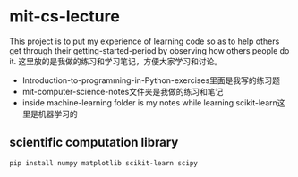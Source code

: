 # mit-cs-lecture
This project is to put my experience of learning code so as to help others get through their
getting-started-period by observing how others people do it.
这里放的是我做的练习和学习笔记，方便大家学习和讨论。

- Introduction-to-programming-in-Python-exercises里面是我写的练习题
- mit-computer-science-notes文件夹是我做的练习和笔记
- inside machine-learning folder is my notes while learning scikit-learn这里是机器学习的

## scientific computation library
```
pip install numpy matplotlib scikit-learn scipy
```
